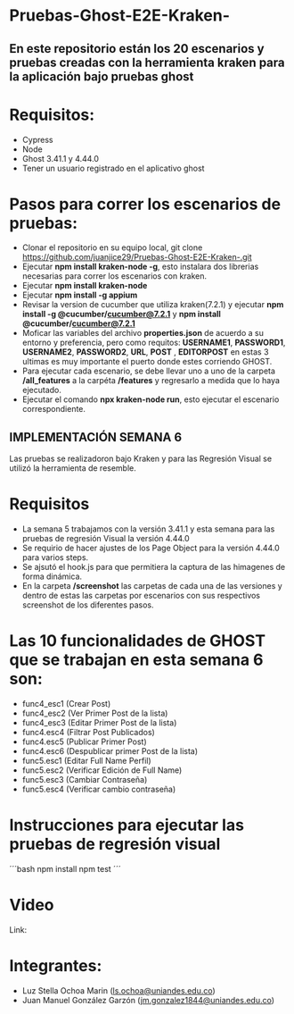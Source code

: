 # Pruebas-Ghost-E2E-Kraken-

## En este repositorio están los 20 escenarios y pruebas creadas con la herramienta kraken para la aplicación bajo pruebas ghost

# Requisitos:

- Cypress
- Node
- Ghost 3.41.1 y 4.44.0
- Tener un usuario registrado en el aplicativo ghost

# Pasos para correr los escenarios de pruebas:

- Clonar el repositorio en su equipo local, git clone https://github.com/juanjice29/Pruebas-Ghost-E2E-Kraken-.git
- Ejecutar **npm install kraken-node -g**, esto instalara dos librerias necesarias para correr los escenarios con kraken.
- Ejecutar **npm install kraken-node**
- Ejecutar **npm install -g appium**
- Revisar la version de cucumber que utiliza kraken(7.2.1)
  y ejecutar **npm install -g @cucumber/cucumber@7.2.1** y **npm install @cucumber/cucumber@7.2.1**
- Moficar las variables del archivo **properties.json** de acuerdo a su entorno y preferencia, pero como requitos: **USERNAME1**, **PASSWORD1**, **USERNAME2**, **PASSWORD2**, **URL**, **POST** , **EDITORPOST** en estas 3 ultimas es muy importante el puerto donde estes corriendo GHOST.
- Para ejecutar cada escenario, se debe llevar uno a uno de la carpeta **/all_features** a la carpéta **/features** y regresarlo a medida que lo haya ejecutado.
- Ejecutar el comando **npx kraken-node run**, esto ejecutar el escenario correspondiente.

## IMPLEMENTACIÓN SEMANA 6

Las pruebas se realizadoron bajo Kraken y para las Regresión Visual se utilizó la herramienta de resemble.

# Requisitos

- La semana 5 trabajamos con la versión 3.41.1 y esta semana para las pruebas de regresión Visual la versión 4.44.0
- Se requirio de hacer ajustes de los Page Object para la versión 4.44.0 para varios steps.
- Se ajsutó el hook.js para que permitiera la captura de las himagenes de forma dinámica.
- En la carpeta **/screenshot** las carpetas de cada una de las versiones y dentro de estas las carpetas por escenarios con sus respectivos screenshot de los diferentes pasos.

# Las 10 funcionalidades de GHOST que se trabajan en esta semana 6 son:

- func4_esc1 (Crear Post)
- func4_esc2 (Ver Primer Post de la lista)
- func4_esc3 (Editar Primer Post de la lista)
- func4.esc4 (Filtrar Post Publicados)
- func4.esc5 (Publicar Primer Post)
- func4.esc6 (Despublicar primer Post de la lista)
- func5.esc1 (Editar Full Name Perfil)
- func5.esc2 (Verificar Edición de Full Name)
- func5.esc3 (Cambiar Contraseña)
- func5.esc4 (Verificar cambio contraseña)

# Instrucciones para ejecutar las pruebas de regresión visual

´´´bash
npm install
npm test
´´´

# Video

Link:

# Integrantes:

- Luz Stella Ochoa Marin (ls.ochoa@uniandes.edu.co)
- Juan Manuel González Garzón (jm.gonzalez1844@uniandes.edu.co)

